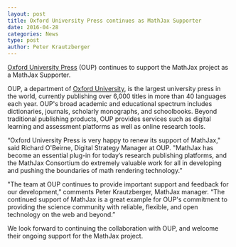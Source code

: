 ```yaml
---
layout: post
title: Oxford University Press continues as MathJax Supporter
date: 2016-04-28
categories: News
type: post
author: Peter Krautzberger
---
```


[Oxford University Press](http://www.oup.com) (OUP) continues to support the MathJax project as a MathJax Supporter.

OUP, a department of [Oxford University](http://www.ox.ac.uk/), is the largest university press in the world, currently publishing over 6,000 titles in more than 40 languages each year. OUP's broad academic and educational spectrum includes dictionaries, journals, scholarly monographs, and schoolbooks. Beyond traditional publishing products, OUP provides services such as digital learning and assessment platforms as well as online research tools.

“Oxford University Press is very happy to renew its support of MathJax," said Richard O'Beirne, Digital Strategy Manager at OUP. "MathJax has become an essential plug-in for today’s research publishing platforms, and the MathJax Consortium do extremely valuable work for all in developing and pushing the boundaries of math rendering technology.”

"The team at OUP continues to provide important support and feedback for our development,” comments Peter Krautzberger, MathJax manager. “The continued support of MathJax is a great example for OUP's commitment to providing the science community with reliable, flexible, and open technology on the web and beyond.”

We look forward to continuing the collaboration with OUP, and welcome their ongoing support for the MathJax project.

